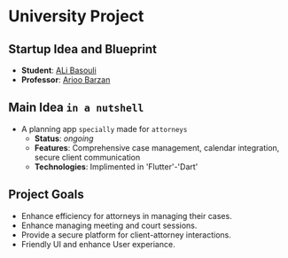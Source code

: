 # University Project

## Startup Idea and Blueprint

- **Student**: [ALi Basouli](https://github.com/Alibasouli)
- **Professor**: [Arioo Barzan](https://github.com/arioobarzan)

## Main Idea `in a nutshell`
+ A planning app `specially` made for `attorneys`
  * **Status**: *ongoing*
  * **Features**: Comprehensive case management, calendar integration, secure client communication
  * **Technologies**: Implimented in 'Flutter'-'Dart'

## Project Goals
- Enhance efficiency for attorneys in managing their cases.
- Enhance managing meeting and court sessions.
- Provide a secure platform for client-attorney interactions.
- Friendly UI and enhance User experiance.
